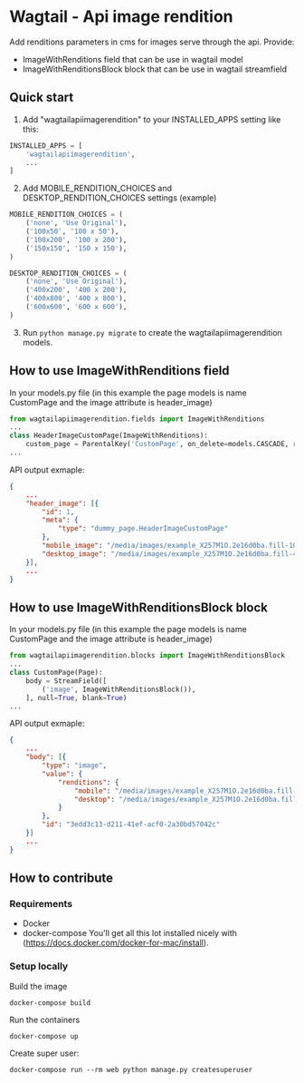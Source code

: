 Wagtail - Api image rendition
=============================

Add renditions parameters in cms for images serve through the api.
Provide:
* ImageWithRenditions field that can be use in wagtail model
* ImageWithRenditionsBlock block that can be use in wagtail streamfield

Quick start
-----------

1. Add "wagtailapiimagerendition" to your INSTALLED_APPS setting like this:

```python
INSTALLED_APPS = [
    'wagtailapiimagerendition',
    ...
]
```

2. Add MOBILE_RENDITION_CHOICES and DESKTOP_RENDITION_CHOICES settings (example)
```python
MOBILE_RENDITION_CHOICES = (
    ('none', 'Use Original'),
    ('100x50', '100 x 50'),
    ('100x200', '100 x 200'),
    ('150x150', '150 x 150'),
)

DESKTOP_RENDITION_CHOICES = (
    ('none', 'Use Original'),
    ('400x200', '400 x 200'),
    ('400x800', '400 x 800'),
    ('600x600', '600 x 600'),
)
```

3. Run `python manage.py migrate` to create the wagtailapiimagerendition models.


How to use ImageWithRenditions field
------------------------------------

In your models.py file (in this example the page models is name CustomPage and the image attribute is header_image)
```python
from wagtailapiimagerendition.fields import ImageWithRenditions
...
class HeaderImageCustomPage(ImageWithRenditions):
    custom_page = ParentalKey('CustomPage', on_delete=models.CASCADE, related_name='header_image')
...
```

API output exmaple:
```json
{
    ...
    "header_image": [{
        "id": 1,
        "meta": {
            "type": "dummy_page.HeaderImageCustomPage"
        },
        "mobile_image": "/media/images/example_X257M1O.2e16d0ba.fill-100x200.jpg",
        "desktop_image": "/media/images/example_X257M1O.2e16d0ba.fill-400x800.jpg"
    }],
    ...
}
```


How to use ImageWithRenditionsBlock block
-----------------------------------------

In your models.py file (in this example the page models is name CustomPage and the image attribute is header_image)
```python
from wagtailapiimagerendition.blocks import ImageWithRenditionsBlock
...
class CustomPage(Page):
    body = StreamField([
        ('image', ImageWithRenditionsBlock()),
    ], null=True, blank=True)
...
```

API output exmaple:
```json
{
    ...
    "body": [{
        "type": "image",
        "value": {
            "renditions": {
                "mobile": "/media/images/example_X257M1O.2e16d0ba.fill-100x50.jpg",
                "desktop": "/media/images/example_X257M1O.2e16d0ba.fill-400_x_200.jpg"
            }
        },
        "id": "3edd3c13-d211-41ef-acf0-2a30bd57042c"
    }]
    ...
}
```

How to contribute
-----------------

### Requirements
* Docker
* docker-compose
You'll get all this lot installed nicely with (https://docs.docker.com/docker-for-mac/install).


### Setup locally
Build the image
```
docker-compose build
```
Run the containers
```
docker-compose up
```
Create super user:
```
docker-compose run --rm web python manage.py createsuperuser
```